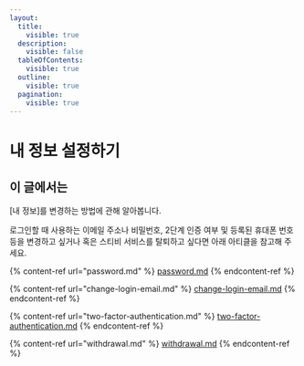 ```yaml
---
layout:
  title:
    visible: true
  description:
    visible: false
  tableOfContents:
    visible: true
  outline:
    visible: true
  pagination:
    visible: true
---
```


# 내 정보 설정하기

## 이 글에서는

\[내 정보]를 변경하는 방법에 관해 알아봅니다.

로그인할 때 사용하는 이메일 주소나 비밀번호, 2단계 인증 여부 및 등록된 휴대폰 번호 등을 변경하고 싶거나 혹은 스티비 서비스를 탈퇴하고 싶다면 아래 아티클을 참고해 주세요.

{% content-ref url="password.md" %}
[password.md](password.md)
{% endcontent-ref %}

{% content-ref url="change-login-email.md" %}
[change-login-email.md](change-login-email.md)
{% endcontent-ref %}

{% content-ref url="two-factor-authentication.md" %}
[two-factor-authentication.md](two-factor-authentication.md)
{% endcontent-ref %}

{% content-ref url="withdrawal.md" %}
[withdrawal.md](withdrawal.md)
{% endcontent-ref %}
